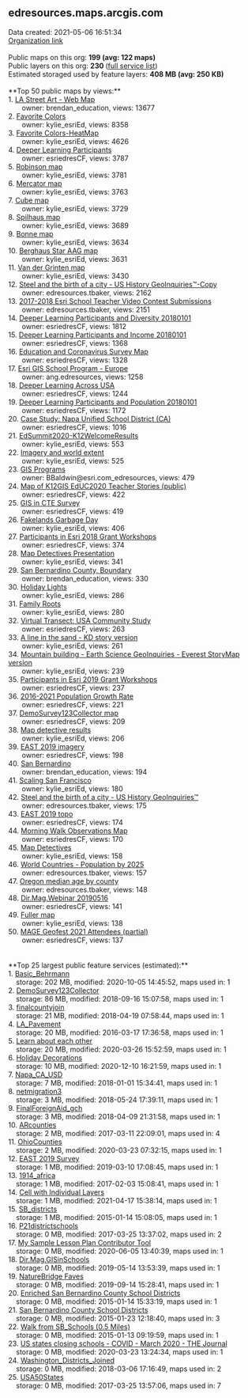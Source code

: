 <h2>edresources.maps.arcgis.com</h2> Data created: 2021-05-06 16:51:34 <br /><a target='new' href='https://edresources.maps.arcgis.com'>Organization link</a><br /><br />Public maps on this org: <b>199 (avg: 122 maps)</b><br />Public layers on this org: <b>230 </b>(<a target='new' href='https://services.arcgis.com/ixehHGhSDmBKeOyS/ArcGIS/rest/services'>full service list</a>)<br />Estimated storaged used by feature layers: <b>408 MB (avg: 250 KB)</b><br /><br />**Top 50 public maps by views:**<br />  1. <a target='new' href='https://www.arcgis.com/home/item.html?id=e2fe713d10a74bd087e4c3a321682203'>LA Street Art - Web Map</a> <br />  &nbsp;&nbsp;&nbsp;&nbsp; &nbsp;&nbsp;owner: brendan_education, views: 13677<br />  2. <a target='new' href='https://www.arcgis.com/home/item.html?id=8a55198c32a64e19a59137aa1441b1e1'>Favorite Colors</a> <br />  &nbsp;&nbsp;&nbsp;&nbsp; &nbsp;&nbsp;owner: kylie_esriEd, views: 8358<br />  3. <a target='new' href='https://www.arcgis.com/home/item.html?id=359e1491f4ae4dfbaf57d0975d226f0e'>Favorite Colors-HeatMap</a> <br />  &nbsp;&nbsp;&nbsp;&nbsp; &nbsp;&nbsp;owner: kylie_esriEd, views: 4626<br />  4. <a target='new' href='https://www.arcgis.com/home/item.html?id=86eff243227b4a3ab08b98bae8324ce0'>Deeper Learning Participants</a> <br />  &nbsp;&nbsp;&nbsp;&nbsp; &nbsp;&nbsp;owner: esriedresCF, views: 3787<br />  5. <a target='new' href='https://www.arcgis.com/home/item.html?id=97efd2a782e34cc5997384c51645fb41'>Robinson map</a> <br />  &nbsp;&nbsp;&nbsp;&nbsp; &nbsp;&nbsp;owner: kylie_esriEd, views: 3781<br />  6. <a target='new' href='https://www.arcgis.com/home/item.html?id=ed5d19c623f94d08a88e1139f23932ab'>Mercator map</a> <br />  &nbsp;&nbsp;&nbsp;&nbsp; &nbsp;&nbsp;owner: kylie_esriEd, views: 3763<br />  7. <a target='new' href='https://www.arcgis.com/home/item.html?id=51fdf46ad4204ca589760ddbe7d824ff'>Cube map</a> <br />  &nbsp;&nbsp;&nbsp;&nbsp; &nbsp;&nbsp;owner: kylie_esriEd, views: 3729<br />  8. <a target='new' href='https://www.arcgis.com/home/item.html?id=f1d03f91380543d697f04e94efea4ab5'>Spilhaus map</a> <br />  &nbsp;&nbsp;&nbsp;&nbsp; &nbsp;&nbsp;owner: kylie_esriEd, views: 3689<br />  9. <a target='new' href='https://www.arcgis.com/home/item.html?id=daecce89c3ab45e58bd547d9737574b9'>Bonne map</a> <br />  &nbsp;&nbsp;&nbsp;&nbsp; &nbsp;&nbsp;owner: kylie_esriEd, views: 3634<br />  10. <a target='new' href='https://www.arcgis.com/home/item.html?id=32a1d2d0f8d3404eacf7b82feee5e485'>Berghaus Star AAG map</a> <br />  &nbsp;&nbsp;&nbsp;&nbsp; &nbsp;&nbsp;owner: kylie_esriEd, views: 3631<br />  11. <a target='new' href='https://www.arcgis.com/home/item.html?id=1145062009704702bde139bbc2a2ebd3'>Van der Grinten map</a> <br />  &nbsp;&nbsp;&nbsp;&nbsp; &nbsp;&nbsp;owner: kylie_esriEd, views: 3430<br />  12. <a target='new' href='https://www.arcgis.com/home/item.html?id=50ceacf643af421a95c281fb5a6c7ebe'>Steel and the birth of a city  - US History GeoInquiries™-Copy</a> <br />  &nbsp;&nbsp;&nbsp;&nbsp; &nbsp;&nbsp;owner: edresources.tbaker, views: 2162<br />  13. <a target='new' href='https://www.arcgis.com/home/item.html?id=a6136f54c33746e8a7af549dedf455b4'>2017-2018 Esri School Teacher Video Contest Submissions</a> <br />  &nbsp;&nbsp;&nbsp;&nbsp; &nbsp;&nbsp;owner: edresources.tbaker, views: 2151<br />  14. <a target='new' href='https://www.arcgis.com/home/item.html?id=94b593a5a67b4a80b18e7df77ea7fd97'>Deeper Learning Participants and Diversity 20180101</a> <br />  &nbsp;&nbsp;&nbsp;&nbsp; &nbsp;&nbsp;owner: esriedresCF, views: 1812<br />  15. <a target='new' href='https://www.arcgis.com/home/item.html?id=4732209935e44695977cb95d5a0e5b1d'>Deeper Learning Participants and Income 20180101</a> <br />  &nbsp;&nbsp;&nbsp;&nbsp; &nbsp;&nbsp;owner: esriedresCF, views: 1368<br />  16. <a target='new' href='https://www.arcgis.com/home/item.html?id=820f5a6cbdee4ea89d0da33901358702'>Education and Coronavirus Survey Map</a> <br />  &nbsp;&nbsp;&nbsp;&nbsp; &nbsp;&nbsp;owner: esriedresCF, views: 1328<br />  17. <a target='new' href='https://www.arcgis.com/home/item.html?id=41cd1dc2280e4d42a45f743b30c69c51'>Esri GIS School Program - Europe</a> <br />  &nbsp;&nbsp;&nbsp;&nbsp; &nbsp;&nbsp;owner: ang.edresources, views: 1258<br />  18. <a target='new' href='https://www.arcgis.com/home/item.html?id=6a3f5739f93d4c1686423cc51892b758'>Deeper Learning Across USA</a> <br />  &nbsp;&nbsp;&nbsp;&nbsp; &nbsp;&nbsp;owner: esriedresCF, views: 1244<br />  19. <a target='new' href='https://www.arcgis.com/home/item.html?id=7cbb49e48f6e4b6abbb8e85179ca0d73'>Deeper Learning Participants and Population 20180101</a> <br />  &nbsp;&nbsp;&nbsp;&nbsp; &nbsp;&nbsp;owner: esriedresCF, views: 1172<br />  20. <a target='new' href='https://www.arcgis.com/home/item.html?id=80c440ad556a4e62b91d2da4c218421b'>Case Study: Napa Unified School District (CA)</a> <br />  &nbsp;&nbsp;&nbsp;&nbsp; &nbsp;&nbsp;owner: esriedresCF, views: 1016<br />  21. <a target='new' href='https://www.arcgis.com/home/item.html?id=cb8d210031ef4ad68bac2dd5736ede7e'>EdSummit2020-K12WelcomeResults</a> <br />  &nbsp;&nbsp;&nbsp;&nbsp; &nbsp;&nbsp;owner: kylie_esriEd, views: 553<br />  22. <a target='new' href='https://www.arcgis.com/home/item.html?id=f5495338677b4ed5bc9e460d1fd5d745'>Imagery and world extent</a> <br />  &nbsp;&nbsp;&nbsp;&nbsp; &nbsp;&nbsp;owner: kylie_esriEd, views: 525<br />  23. <a target='new' href='https://www.arcgis.com/home/item.html?id=fbfd7f426b1443b89afb00e8d072a3e1'>GIS Programs</a> <br />  &nbsp;&nbsp;&nbsp;&nbsp; &nbsp;&nbsp;owner: BBaldwin@esri.com_edresources, views: 479<br />  24. <a target='new' href='https://www.arcgis.com/home/item.html?id=2aa636ec467a45569d926c5e3f501081'>Map of K12GIS EdUC2020 Teacher Stories (public)</a> <br />  &nbsp;&nbsp;&nbsp;&nbsp; &nbsp;&nbsp;owner: esriedresCF, views: 422<br />  25. <a target='new' href='https://www.arcgis.com/home/item.html?id=695a4e9eb25d44b19260550918af0aca'>GIS in CTE Survey</a> <br />  &nbsp;&nbsp;&nbsp;&nbsp; &nbsp;&nbsp;owner: esriedresCF, views: 419<br />  26. <a target='new' href='https://www.arcgis.com/home/item.html?id=ae94ab91570c4f60b2160701765a77c5'>Fakelands Garbage Day</a> <br />  &nbsp;&nbsp;&nbsp;&nbsp; &nbsp;&nbsp;owner: kylie_esriEd, views: 406<br />  27. <a target='new' href='https://www.arcgis.com/home/item.html?id=c73a82cec57346e9af55e1ac3ed6c5c1'>Participants in Esri 2018 Grant Workshops</a> <br />  &nbsp;&nbsp;&nbsp;&nbsp; &nbsp;&nbsp;owner: esriedresCF, views: 374<br />  28. <a target='new' href='https://www.arcgis.com/home/item.html?id=16c35face1e84dd7a93193a470e88cb3'>Map Detectives Presentation</a> <br />  &nbsp;&nbsp;&nbsp;&nbsp; &nbsp;&nbsp;owner: kylie_esriEd, views: 341<br />  29. <a target='new' href='https://www.arcgis.com/home/item.html?id=ae8a54ae4c6946fd92844ad7ddec731a'>San Bernardino County, Boundary</a> <br />  &nbsp;&nbsp;&nbsp;&nbsp; &nbsp;&nbsp;owner: brendan_education, views: 330<br />  30. <a target='new' href='https://www.arcgis.com/home/item.html?id=e06d06472dd64b37aeea8c56de4bbdf0'>Holiday Lights</a> <br />  &nbsp;&nbsp;&nbsp;&nbsp; &nbsp;&nbsp;owner: kylie_esriEd, views: 286<br />  31. <a target='new' href='https://www.arcgis.com/home/item.html?id=dfbb04c38b414918b3417a8ee0f09137'>Family Roots </a> <br />  &nbsp;&nbsp;&nbsp;&nbsp; &nbsp;&nbsp;owner: kylie_esriEd, views: 280<br />  32. <a target='new' href='https://www.arcgis.com/home/item.html?id=6f6d32459e2b4eab816cbdf406c5b258'>Virtual Transect: USA Community Study</a> <br />  &nbsp;&nbsp;&nbsp;&nbsp; &nbsp;&nbsp;owner: esriedresCF, views: 263<br />  33. <a target='new' href='https://www.arcgis.com/home/item.html?id=63ef71e5753148e2a24b4037804c4629'>A line in the sand - KD story version</a> <br />  &nbsp;&nbsp;&nbsp;&nbsp; &nbsp;&nbsp;owner: kylie_esriEd, views: 261<br />  34. <a target='new' href='https://www.arcgis.com/home/item.html?id=dfe00ac03ee148c5bbaf46d715cfc578'>Mountain building - Earth Science GeoInquiries  - Everest StoryMap version</a> <br />  &nbsp;&nbsp;&nbsp;&nbsp; &nbsp;&nbsp;owner: kylie_esriEd, views: 239<br />  35. <a target='new' href='https://www.arcgis.com/home/item.html?id=812c3918c9ec4819a23fe0805ffd0e46'>Participants in Esri 2019 Grant Workshops</a> <br />  &nbsp;&nbsp;&nbsp;&nbsp; &nbsp;&nbsp;owner: esriedresCF, views: 237<br />  36. <a target='new' href='https://www.arcgis.com/home/item.html?id=d8a84a4527ad44febab23c0eff57eaf5'>2016-2021 Population Growth Rate</a> <br />  &nbsp;&nbsp;&nbsp;&nbsp; &nbsp;&nbsp;owner: esriedresCF, views: 221<br />  37. <a target='new' href='https://www.arcgis.com/home/item.html?id=ae46d75675c347f4ba26a68a9f49f706'>DemoSurvey123Collector map</a> <br />  &nbsp;&nbsp;&nbsp;&nbsp; &nbsp;&nbsp;owner: esriedresCF, views: 209<br />  38. <a target='new' href='https://www.arcgis.com/home/item.html?id=081c45d5b2984d6989c4db8aa29efe9a'>Map detective results</a> <br />  &nbsp;&nbsp;&nbsp;&nbsp; &nbsp;&nbsp;owner: kylie_esriEd, views: 206<br />  39. <a target='new' href='https://www.arcgis.com/home/item.html?id=566bed0bbf7a4cd18650df69e855c261'>EAST 2019 imagery</a> <br />  &nbsp;&nbsp;&nbsp;&nbsp; &nbsp;&nbsp;owner: esriedresCF, views: 198<br />  40. <a target='new' href='https://www.arcgis.com/home/item.html?id=0f5ea03fe50b46a8921d759da16f8f3c'>San Bernardino</a> <br />  &nbsp;&nbsp;&nbsp;&nbsp; &nbsp;&nbsp;owner: brendan_education, views: 194<br />  41. <a target='new' href='https://www.arcgis.com/home/item.html?id=a4aae02db6db4b95b38e306e407c0d0e'>Scaling San Francisco</a> <br />  &nbsp;&nbsp;&nbsp;&nbsp; &nbsp;&nbsp;owner: kylie_esriEd, views: 180<br />  42. <a target='new' href='https://www.arcgis.com/home/item.html?id=8a2ae66b8f6743f9bff8985248b387e3'>Steel and the birth of a city  - US History GeoInquiries™</a> <br />  &nbsp;&nbsp;&nbsp;&nbsp; &nbsp;&nbsp;owner: edresources.tbaker, views: 175<br />  43. <a target='new' href='https://www.arcgis.com/home/item.html?id=5e4b4e194b324c7aa09703bad708400e'>EAST 2019 topo</a> <br />  &nbsp;&nbsp;&nbsp;&nbsp; &nbsp;&nbsp;owner: esriedresCF, views: 174<br />  44. <a target='new' href='https://www.arcgis.com/home/item.html?id=aa12a3c615874a2fb621c657faf2b1b6'>Morning Walk Observations Map</a> <br />  &nbsp;&nbsp;&nbsp;&nbsp; &nbsp;&nbsp;owner: esriedresCF, views: 170<br />  45. <a target='new' href='https://www.arcgis.com/home/item.html?id=44d04afe7db04cbc96cfb4f535d73f0a'>Map Detectives</a> <br />  &nbsp;&nbsp;&nbsp;&nbsp; &nbsp;&nbsp;owner: kylie_esriEd, views: 158<br />  46. <a target='new' href='https://www.arcgis.com/home/item.html?id=0a392a7f383041289da28c541bd1b749'>World Countries - Population by 2025</a> <br />  &nbsp;&nbsp;&nbsp;&nbsp; &nbsp;&nbsp;owner: edresources.tbaker, views: 157<br />  47. <a target='new' href='https://www.arcgis.com/home/item.html?id=6df75440eb3d4e3da8efaa5b9b8451ec'>Oregon median age by county</a> <br />  &nbsp;&nbsp;&nbsp;&nbsp; &nbsp;&nbsp;owner: edresources.tbaker, views: 148<br />  48. <a target='new' href='https://www.arcgis.com/home/item.html?id=0b283d919eb2407eb10122729dde64a3'>Dir.Mag.Webinar 20190516</a> <br />  &nbsp;&nbsp;&nbsp;&nbsp; &nbsp;&nbsp;owner: esriedresCF, views: 141<br />  49. <a target='new' href='https://www.arcgis.com/home/item.html?id=22d1524dde5f4e5b9670545f5b853517'>Fuller map</a> <br />  &nbsp;&nbsp;&nbsp;&nbsp; &nbsp;&nbsp;owner: kylie_esriEd, views: 138<br />  50. <a target='new' href='https://www.arcgis.com/home/item.html?id=2e56a904a4e2424caf4e0d8466bcf8e6'>MAGE Geofest 2021 Attendees (partial)</a> <br />  &nbsp;&nbsp;&nbsp;&nbsp; &nbsp;&nbsp;owner: esriedresCF, views: 137<br /><br /><br />**Top 25 largest public feature services (estimated):**<br /> 1. <a target='new' href='https://www.arcgis.com/home/item.html?id=b2e39e11ab8641d8a5437be87cf55ada'>Basic_Behrmann</a><br /> &nbsp;&nbsp;&nbsp;&nbsp;storage: 202 MB, modified: 2020-10-05 14:45:52, maps used in: 1<br /> 2. <a target='new' href='https://www.arcgis.com/home/item.html?id=038aff3e7d684f5db490869bbee6b29f'>DemoSurvey123Collector</a><br /> &nbsp;&nbsp;&nbsp;&nbsp;storage: 86 MB, modified: 2018-09-16 15:07:58, maps used in: 1<br /> 3. <a target='new' href='https://www.arcgis.com/home/item.html?id=ced532f55edb4039b312c9e32e0ea73c'>finalcountyjoin</a><br /> &nbsp;&nbsp;&nbsp;&nbsp;storage: 21 MB, modified: 2018-04-19 07:58:44, maps used in: 1<br /> 4. <a target='new' href='https://www.arcgis.com/home/item.html?id=af1b2af4d9e4460db1877b3b6d3787bd'>LA_Pavement</a><br /> &nbsp;&nbsp;&nbsp;&nbsp;storage: 20 MB, modified: 2016-03-17 17:36:58, maps used in: 1<br /> 5. <a target='new' href='https://www.arcgis.com/home/item.html?id=e99a2fb1d7d842c3b3ef6f29e1f9a256'>Learn about each other</a><br /> &nbsp;&nbsp;&nbsp;&nbsp;storage: 20 MB, modified: 2020-03-26 15:52:59, maps used in: 1<br /> 6. <a target='new' href='https://www.arcgis.com/home/item.html?id=6c3127af123244c5b1ca1a865cf77893'>Holiday Decorations</a><br /> &nbsp;&nbsp;&nbsp;&nbsp;storage: 10 MB, modified: 2020-12-10 16:21:59, maps used in: 1<br /> 7. <a target='new' href='https://www.arcgis.com/home/item.html?id=e485fe7b2e7a46dab4cf0e693e746e4a'>Napa_CA_USD</a><br /> &nbsp;&nbsp;&nbsp;&nbsp;storage: 7 MB, modified: 2018-01-01 15:34:41, maps used in: 1<br /> 8. <a target='new' href='https://www.arcgis.com/home/item.html?id=9a653e66d93140d2a92766d5ddd25259'>netmigration3</a><br /> &nbsp;&nbsp;&nbsp;&nbsp;storage: 3 MB, modified: 2018-05-24 17:39:11, maps used in: 1<br /> 9. <a target='new' href='https://www.arcgis.com/home/item.html?id=9ab1bc546d68483899441a1b231a6e20'>FinalForeignAid_gch</a><br /> &nbsp;&nbsp;&nbsp;&nbsp;storage: 3 MB, modified: 2018-04-09 21:31:58, maps used in: 1<br /> 10. <a target='new' href='https://www.arcgis.com/home/item.html?id=c89419d69dda40dcaad892d6725d4a55'>ARcounties</a><br /> &nbsp;&nbsp;&nbsp;&nbsp;storage: 2 MB, modified: 2017-03-11 22:09:01, maps used in: 4<br /> 11. <a target='new' href='https://www.arcgis.com/home/item.html?id=2337ad4f9c8d402f9f1b15d188fea389'>OhioCounties</a><br /> &nbsp;&nbsp;&nbsp;&nbsp;storage: 2 MB, modified: 2020-03-23 07:32:15, maps used in: 1<br /> 12. <a target='new' href='https://www.arcgis.com/home/item.html?id=e6042c1ad3334d93ac134e6c683806d3'>EAST 2019 Survey</a><br /> &nbsp;&nbsp;&nbsp;&nbsp;storage: 1 MB, modified: 2019-03-10 17:08:45, maps used in: 1<br /> 13. <a target='new' href='https://www.arcgis.com/home/item.html?id=0df533b27a044bdf992e4cd251c08bfa'>1914_africa</a><br /> &nbsp;&nbsp;&nbsp;&nbsp;storage: 1 MB, modified: 2017-02-03 15:08:41, maps used in: 1<br /> 14. <a target='new' href='https://www.arcgis.com/home/item.html?id=d2ff19c632dc4a6b9fab20bb7a6ccc4f'>Cell with Individual Layers</a><br /> &nbsp;&nbsp;&nbsp;&nbsp;storage: 1 MB, modified: 2021-04-17 15:38:14, maps used in: 1<br /> 15. <a target='new' href='https://www.arcgis.com/home/item.html?id=6b3c45eb5b3141d4a720786a2132febb'>SB_districts</a><br /> &nbsp;&nbsp;&nbsp;&nbsp;storage: 1 MB, modified: 2015-01-14 15:08:05, maps used in: 1<br /> 16. <a target='new' href='https://www.arcgis.com/home/item.html?id=441a4bb19d7a49a0a1c95d2082dbf93b'>P21districtschools</a><br /> &nbsp;&nbsp;&nbsp;&nbsp;storage: 0 MB, modified: 2017-03-25 13:37:02, maps used in: 2<br /> 17. <a target='new' href='https://www.arcgis.com/home/item.html?id=73573ec9bb97487cb095d80c4deaf8e6'>My Sample Lesson Plan Contributor Tool</a><br /> &nbsp;&nbsp;&nbsp;&nbsp;storage: 0 MB, modified: 2020-06-05 13:40:39, maps used in: 1<br /> 18. <a target='new' href='https://www.arcgis.com/home/item.html?id=8d7af64c3db44bbe90495d3c8c85d2ca'>Dir.Mag.GISinSchools</a><br /> &nbsp;&nbsp;&nbsp;&nbsp;storage: 0 MB, modified: 2019-05-14 13:53:39, maps used in: 1<br /> 19. <a target='new' href='https://www.arcgis.com/home/item.html?id=c35de7e574fa4932b259d07b657f19cc'>NatureBridge Faves</a><br /> &nbsp;&nbsp;&nbsp;&nbsp;storage: 0 MB, modified: 2019-09-14 15:28:41, maps used in: 1<br /> 20. <a target='new' href='https://www.arcgis.com/home/item.html?id=1ca67f61c86a4acfa54ba673bea2405f'>Enriched San Bernardino County School Districts</a><br /> &nbsp;&nbsp;&nbsp;&nbsp;storage: 0 MB, modified: 2015-01-14 15:33:19, maps used in: 1<br /> 21. <a target='new' href='https://www.arcgis.com/home/item.html?id=609b7846f1814014aed2ccd7af9cd248'>San Bernardino County School Districts</a><br /> &nbsp;&nbsp;&nbsp;&nbsp;storage: 0 MB, modified: 2015-01-23 12:18:40, maps used in: 3<br /> 22. <a target='new' href='https://www.arcgis.com/home/item.html?id=0f2a46b4b9834eed968985182ae2c1c6'>Walk from SB_Schools (0.5 Miles)</a><br /> &nbsp;&nbsp;&nbsp;&nbsp;storage: 0 MB, modified: 2015-01-13 09:19:59, maps used in: 1<br /> 23. <a target='new' href='https://www.arcgis.com/home/item.html?id=5e3e07494d8347b29e6751e0c25dcc7a'>US states closing schools - COVID - March 2020 - THE Journal</a><br /> &nbsp;&nbsp;&nbsp;&nbsp;storage: 0 MB, modified: 2020-03-23 13:24:34, maps used in: 1<br /> 24. <a target='new' href='https://www.arcgis.com/home/item.html?id=b0a46f53a3dd44fd8b3d7f8eb41b821b'>Washington_Districts_Joined</a><br /> &nbsp;&nbsp;&nbsp;&nbsp;storage: 0 MB, modified: 2018-03-06 17:16:49, maps used in: 2<br /> 25. <a target='new' href='https://www.arcgis.com/home/item.html?id=cae8d4de90fc43f2989ea226224422fe'>USA50States</a><br /> &nbsp;&nbsp;&nbsp;&nbsp;storage: 0 MB, modified: 2017-03-25 13:57:06, maps used in: 7<br />